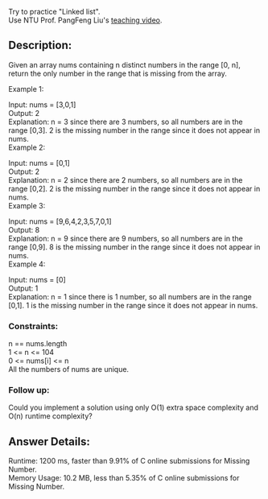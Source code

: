 Try to practice "Linked list".  
Use NTU Prof. PangFeng Liu's [teaching video](https://www.youtube.com/watch?v=v2j9KqpGtCc&list=PLOvZ8aEg7xDnbD7Zq4HHeveJ36MGsnf9l&index=37&ab_channel=PangfengLiu).



## Description:
Given an array nums containing n distinct numbers in the range [0, n], return the only number in the range that is missing from the array.  

Example 1:  

Input: nums = [3,0,1]  
Output: 2  
Explanation: n = 3 since there are 3 numbers, so all numbers are in the range [0,3]. 2 is the missing number in the range since it does not appear in nums.  
Example 2:  

Input: nums = [0,1]  
Output: 2  
Explanation: n = 2 since there are 2 numbers, so all numbers are in the range [0,2]. 2 is the missing number in the range since it does not appear in nums.  
Example 3:  

Input: nums = [9,6,4,2,3,5,7,0,1]  
Output: 8  
Explanation: n = 9 since there are 9 numbers, so all numbers are in the range [0,9]. 8 is the missing number in the range since it does not appear in nums.  
Example 4:  

Input: nums = [0]  
Output: 1  
Explanation: n = 1 since there is 1 number, so all numbers are in the range [0,1]. 1 is the missing number in the range since it does not appear in nums.  
 

### Constraints:

n == nums.length  
1 <= n <= 104  
0 <= nums[i] <= n  
All the numbers of nums are unique.  
 

### Follow up:   
Could you implement a solution using only O(1) extra space complexity and O(n) runtime complexity?  

## Answer Details:
Runtime: 1200 ms, faster than 9.91% of C online submissions for Missing Number.  
Memory Usage: 10.2 MB, less than 5.35% of C online submissions for Missing Number.
